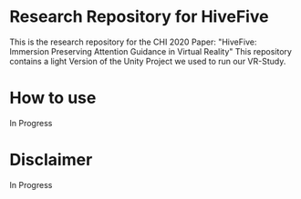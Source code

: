 # Research Repository for HiveFive
This is the research repository for the CHI 2020 Paper: "HiveFive: Immersion Preserving Attention Guidance in Virtual Reality" This repository contains a light Version of the Unity Project we used to run our VR-Study.

# How to use
In Progress

# Disclaimer
In Progress